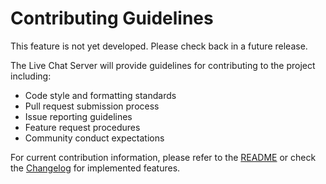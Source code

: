 # Contributing Guidelines

This feature is not yet developed. Please check back in a future release.

The Live Chat Server will provide guidelines for contributing to the project including:
- Code style and formatting standards
- Pull request submission process
- Issue reporting guidelines
- Feature request procedures
- Community conduct expectations

For current contribution information, please refer to the [README](../../README.md) or check the [Changelog](Changelog.md) for implemented features.
